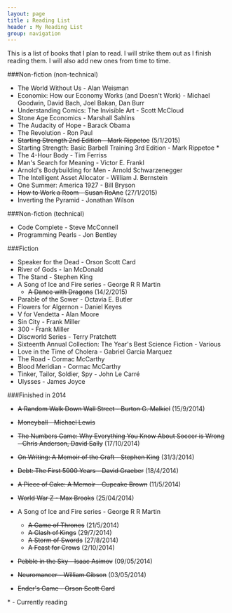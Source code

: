 ```yaml
---
layout: page
title : Reading List
header : My Reading List 
group: navigation
---
```


This is a list of books that I plan to read. I will strike them out as I finish reading them. I will also add new ones from time to time.

###Non-fiction (non-technical)

* The World Without Us - Alan Weisman
* Economix: How our Economy Works (and Doesn't Work) - Michael Goodwin, David Bach, Joel Bakan, Dan Burr
* Understanding Comics: The Invisible Art - Scott McCloud
* Stone Age Economics - Marshall Sahlins
* The Audacity of Hope - Barack Obama
* The Revolution - Ron Paul
* ~~Starting Strength 2nd Edition - Mark Rippetoe~~ (5/1/2015)
* Starting Strength: Basic Barbell Training 3rd Edition - Mark Rippetoe *
* The 4-Hour Body - Tim Ferriss 
* Man's Search for Meaning - Victor E. Frankl
* Arnold's Bodybuilding for Men - Arnold Schwarzenegger
* The Intelligent Asset Allocator - William J. Bernstein 
* One Summer: America 1927 - Bill Bryson
* ~~How to Work a Room - Susan RoAne~~ (27/1/2015)
* Inverting the Pyramid - Jonathan Wilson


###Non-fiction (technical)

* Code Complete - Steve McConnell
* Programming Pearls - Jon Bentley


###Fiction

* Speaker for the Dead - Orson Scott Card
* River of Gods - Ian McDonald
* The Stand - Stephen King
* A Song of Ice and Fire series - George R R Martin
  * ~~A Dance with Dragons~~ (14/2/2015)
* Parable of the Sower - Octavia E. Butler
* Flowers for Algernon - Daniel Keyes
* V for Vendetta - Alan Moore
* Sin City - Frank Miller
* 300 - Frank Miller
* Discworld Series - Terry Pratchett
* Sixteenth Annual Collection: The Year's Best Science Fiction - Various
* Love in the Time of Cholera - Gabriel Garcia Marquez
* The Road - Cormac McCarthy
* Blood Meridian - Cormac McCarthy 
* Tinker, Tailor, Soldier, Spy - John Le Carré
* Ulysses - James Joyce
 
###Finished in 2014
* ~~A Random Walk Down Wall Street - Burton G. Malkiel~~ (15/9/2014)
* ~~Moneyball - Michael Lewis~~
* ~~The Numbers Game: Why Everything You Know About Soccer is Wrong - Chris Anderson, David Sally~~ (17/10/2014)
* ~~On Writing: A Memoir of the Craft - Stephen King~~ (31/3/2014)
* ~~Debt: The First 5000 Years - David Graeber~~ (18/4/2014)
* ~~A Piece of Cake: A Memoir - Cupcake Brown~~ (11/5/2014)

* ~~World War Z - Max Brooks~~ (25/04/2014)
* A Song of Ice and Fire series - George R R Martin
  * ~~A Game of Thrones~~ (21/5/2014)
  * ~~A Clash of Kings~~ (29/7/2014)
  * ~~A Storm of Swords~~ (27/8/2014)
  * ~~A Feast for Crows~~ (2/10/2014)
* ~~Pebble in the Sky - Isaac Asimov~~ (09/05/2014)
* ~~Neuromancer - William Gibson~~ (03/05/2014)
* ~~Ender's Game - Orson Scott Card~~


\* - Currently reading

